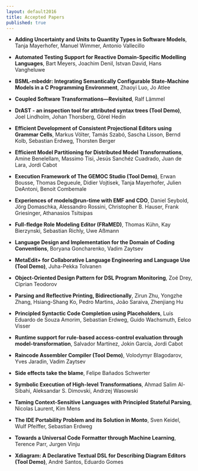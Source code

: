 ```yaml
---
layout: default2016
title: Accepted Papers
published: true
---
```


* **Adding Uncertainty and Units to Quantity Types in Software Models**, Tanja Mayerhofer, Manuel Wimmer, Antonio Vallecillo

* **Automated Testing Support for Reactive Domain-Specific Modelling Languages**, Bart Meyers, Joachim Denil, Istvan David, Hans Vangheluwe

* **BSML-mbeddr: Integrating Semantically Configurable State-Machine Models in a C Programming Environment**, Zhaoyi Luo, Jo Atlee

* **Coupled Software Transformations—Revisited**, Ralf Lämmel

* **DrAST - an inspection tool for attributed syntax trees (Tool Demo)**, Joel Lindholm, Johan Thorsberg, Görel Hedin

* **Efficient Development of Consistent Projectional Editors using Grammar Cells**, Markus Völter, Tamás Szabó, Sascha Lisson, Bernd Kolb, Sebastian Erdweg, Thorsten Berger

* **Efficient Model Partitioning for Distributed Model Transformations**, Amine Benelellam, Massimo Tisi, Jesús Sanchéz Cuadrado, Juan de Lara, Jordi Cabot
	
* **Execution Framework of The GEMOC Studio (Tool Demo)**, Erwan Bousse, Thomas Degueule, Didier Vojtisek, Tanja Mayerhofer, Julien DeAntoni, Benoit Combemale

* **Experiences of models@run-time with EMF and CDO**, Daniel Seybold, Jörg Domaschka, Alessandro Rossini, Christopher B. Hauser, Frank Griesinger, Athanasios Tsitsipas

* **Full-fledge Role Modeling Editor (FRaMED)**, Thomas Kühn, Kay Bierzynski, Sebastian Richly, Uwe Aßmann

* **Language Design and Implementation for the Domain of Coding Conventions**, Boryana Goncharenko, Vadim Zaytsev

* **MetaEdit+ for Collaborative Language Engineering and Language Use (Tool Demo)**, Juha-Pekka Tolvanen

* **Object-Oriented Design Pattern for DSL Program Monitoring**, Zoé Drey, Ciprian Teodorov

* **Parsing and Reflective Printing, Bidirectionally**, Zirun Zhu, Yongzhe Zhang, Hsiang-Shang Ko, Pedro Martins, João Saraiva, Zhenjiang Hu

* **Principled Syntactic Code Completion using Placeholders**, Luís Eduardo de Souza Amorim, Sebastian Erdweg, Guido Wachsmuth, Eelco Visser

* **Runtime support for rule-based access-control evaluation through model-transformation**, Salvador Martínez, Jokin García, Jordi Cabot

* **Raincode Assembler Compiler (Tool Demo)**, Volodymyr Blagodarov, Yves Jaradin, Vadim Zaytsev

* **Side effects take the blame**, Felipe Bañados Schwerter

* **Symbolic Execution of High-level Transformations**, Ahmad Salim Al-Sibahi, Aleksandar S. Dimovski, Andrzej Wasowski

* **Taming Context-Sensitive Languages with Principled Stateful Parsing**, Nicolas Laurent, Kim Mens

* **The IDE Portability Problem and its Solution in Monto**, Sven Keidel, Wulf Pfeiffer, Sebastian Erdweg

* **Towards a Universal Code Formatter through Machine Learning**, Terence Parr, Jurgen Vinju

* **Xdiagram: A Declarative Textual DSL for Describing Diagram Editors (Tool Demo)**, André Santos, Eduardo Gomes
